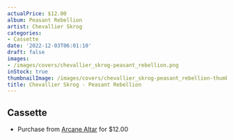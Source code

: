 ```yaml
---
actualPrice: $12.00
album: Peasant Rebellion
artist: Chevallier Skrog
categories:
- Cassette
date: '2022-12-03T06:01:10'
draft: false
images:
- /images/covers/chevallier_skrog-peasant_rebellion.png
inStock: true
thumbnailImage: /images/covers/chevallier_skrog-peasant_rebellion-thumb.png
title: Chevallier Skrog - Peasant Rebellion
---
```


## Cassette
* Purchase from [Arcane Altar](https://arcanealtar.bigcartel.com/product/chevallier-skrog-peasant-rebellion-tape) for $12.00
